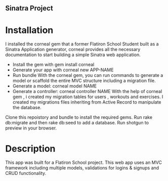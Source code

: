 ## Sinatra Project
# Installation
I installed the corneal gem that a former Flatiron School Student built as a Sinatra Application generator, corneal provides all the necessary documentation to start building a simple Sinatra web application.
 * Install the gem with gem install corneal
 * Generate your app with corneal new APP-NAME
 * Run bundle
With the corneal gem, you can run commands to generate a model or scaffold the entire MVC structure including a migration file.
 * Generate a model: corneal model NAME
 * Generate a controller: corneal controller NAME
With the help of corneal gem , i created my migration tables for users , workouts and exercises. I created my migrations files inheriting from Active Record to manipulate the database.

Clone this repoistory and bundle to install the required gems. Run rake db:migrate and then rake db:seed to add a database. Run shotgun to preview in your browser.

# Description
This app was built for a Flatiron School project. This web app uses an MVC framework including multiple models, validations for logins & signups and CRUD functionality.
